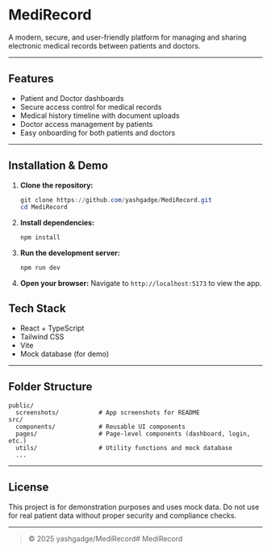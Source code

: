 # MediRecord

A modern, secure, and user-friendly platform for managing and sharing electronic medical records between patients and doctors.

---

## Features
- Patient and Doctor dashboards
- Secure access control for medical records
- Medical history timeline with document uploads
- Doctor access management by patients
- Easy onboarding for both patients and doctors

---

## Installation & Demo

1. **Clone the repository:**
   ```powershell
   git clone https://github.com/yashgadge/MediRecord.git
   cd MediRecord
   ```
2. **Install dependencies:**
   ```powershell
   npm install
   ```
3. **Run the development server:**
   ```powershell
   npm run dev
   ```
4. **Open your browser:**
   Navigate to `http://localhost:5173` to view the app.



## Tech Stack
- React + TypeScript
- Tailwind CSS
- Vite
- Mock database (for demo)

---

## Folder Structure
```
public/
  screenshots/           # App screenshots for README
src/
  components/            # Reusable UI components
  pages/                 # Page-level components (dashboard, login, etc.)
  utils/                 # Utility functions and mock database
  ...
```

---

## License
This project is for demonstration purposes and uses mock data. Do not use for real patient data without proper security and compliance checks.

---

> © 2025 yashgadge/MediRecord# MediRecord
